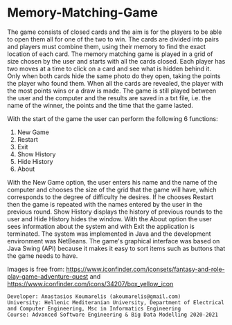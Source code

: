 # Memory-Matching-Game
The game consists of closed cards and the aim is for the players to be able to open them all for one of the two to win. The cards are divided into pairs and players must combine them, using their memory to find the exact location of each card. The memory matching game is played in a grid of size chosen by the user and starts with all the cards closed. Each player has two moves at a time to click on a card and see what is hidden behind it. Only when both cards hide the same photo do they open, taking the points the player who found them. When all the cards are revealed, the player with the most points wins or a draw is made. The game is still played between the user and the computer and the results are saved in a txt file, i.e. the name of the winner, the points and the time that the game lasted.

With the start of the game the user can perform the following 6 functions:

  1. New Game
  2. Restart
  3. Exit
  4. Show History
  5. Hide History
  6. About

With the New Game option, the user enters his name and the name of the computer and chooses the size of the grid that the game will have, which corresponds to the degree of difficulty he desires. If he chooses Restart then the game is repeated with the names entered by the user in the previous round. Show History displays the history of previous rounds to the user and Hide History hides the window. With the About option the user sees information about the system and with Exit the application is terminated.
The system was implemented in Java and the development environment was NetBeans. The game's graphical interface was based on Java Swing (API) because it makes it easy to sort items such as buttons that the game needs to have. 

Images is free from:
https://www.iconfinder.com/iconsets/fantasy-and-role-play-game-adventure-quest and https://www.iconfinder.com/icons/34207/box_yellow_icon

    Developer: Anastasios Koumarelis (akoumarelis@gmail.com)
    University: Hellenic Mediteranian University, Department of Electrical and Computer Engineering, Msc in Informatics Engineering
    Course: Advanced Software Engineering & Big Data Modelling 2020-2021

